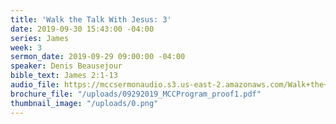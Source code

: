 ```yaml
---
title: 'Walk the Talk With Jesus: 3'
date: 2019-09-30 15:43:00 -04:00
series: James
week: 3
sermon_date: 2019-09-29 09:00:00 -04:00
speaker: Denis Beausejour
bible_text: James 2:1-13
audio_file: https://mccsermonaudio.s3.us-east-2.amazonaws.com/Walk+the+Talk+with+Jesus/Walk+the+Talk+with+Jesus+Week+3.lite.mp3
brochure_file: "/uploads/09292019_MCCProgram_proof1.pdf"
thumbnail_image: "/uploads/0.png"
---
```


